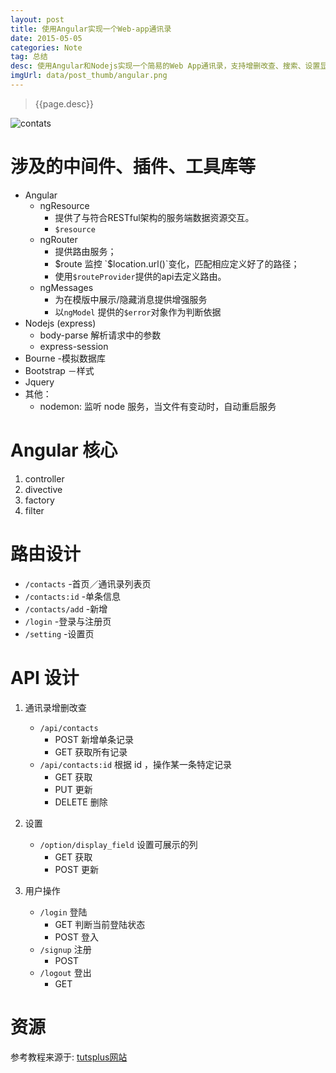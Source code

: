 ```yaml
---
layout: post
title: 使用Angular实现一个Web-app通讯录
date: 2015-05-05 
categories: Note
tag: 总结 
desc: 使用Angular和Nodejs实现一个简易的Web App通讯录，支持增删改查、搜索、设置显示列、以及用户权限控制(signup,login,logout)。
imgUrl: data/post_thumb/angular.png
---
```


> {{page.desc}}


![contats]({{site.url}}data/post_thumb/angular-contacts-edit.png)

# 涉及的中间件、插件、工具库等

- Angular
	- ngResource
		- 提供了与符合RESTful架构的服务端数据资源交互。
		- `$resource`
	- ngRouter
		- 提供路由服务；
		- $route 监控 `$location.url()`变化，匹配相应定义好了的路径；
		- 使用`$routeProvider`提供的api去定义路由。
	- ngMessages
		- 为在模版中展示/隐藏消息提供增强服务
		- 以`ngModel` 提供的`$error`对象作为判断依据
- Nodejs (express)
	- body-parse 解析请求中的参数
	- express-session
- Bourne -模拟数据库
- Bootstrap －样式
- Jquery 
- 其他：
	- nodemon: 监听 node 服务，当文件有变动时，自动重启服务

# Angular 核心

1. controller
2. divective
3. factory
4. filter

# 路由设计

- `/contacts` -首页／通讯录列表页
- `/contacts:id` -单条信息
- `/contacts/add` -新增
- `/login` -登录与注册页
- `/setting` -设置页

# API 设计

1. 通讯录增删改查
	- `/api/contacts` 
		- POST 新增单条记录
		- GET 获取所有记录
	- `/api/contacts:id` 根据 id ，操作某一条特定记录
		- GET 获取
		- PUT 更新
		- DELETE 删除
2. 设置
	- `/option/display_field` 设置可展示的列
		- GET 获取
		- POST 更新

3. 用户操作
	- `/login` 登陆
		- GET 判断当前登陆状态
		- POST 登入
	- `/signup` 注册
		- POST
	- `/logout` 登出
		- GET

# 资源
	
参考教程来源于: [tutsplus网站](https://code.tutsplus.com/courses/building-a-web-app-from-scratch-with-angularjs)


